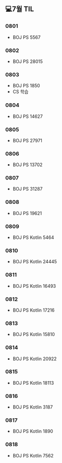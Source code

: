 ## 💻7월 TIL

### 0801
  * BOJ PS 5567

### 0802
  * BOJ PS 28015

### 0803
  * BOJ PS 1850
  * CS 학습

### 0804
  * BOJ PS 14627

### 0805
  * BOJ PS 27971

### 0806
  * BOJ PS 13702

### 0807
  * BOJ PS 31287

### 0808
  * BOJ PS 19621

### 0809
  * BOJ PS Kotlin 5464

### 0810
  * BOJ PS Kotlin 24445

### 0811
  * BOJ PS Kotlin 16493

### 0812
  * BOJ PS Kotlin 17216

### 0813
  * BOJ PS Kotlin 15810

### 0814
  * BOJ PS Kotlin 20922

### 0815
  * BOJ PS Kotlin 18113

### 0816
  * BOJ PS Kotlin 3187

### 0817
  * BOJ PS Kotlin 1890

### 0818
  * BOJ PS Kotlin 7562